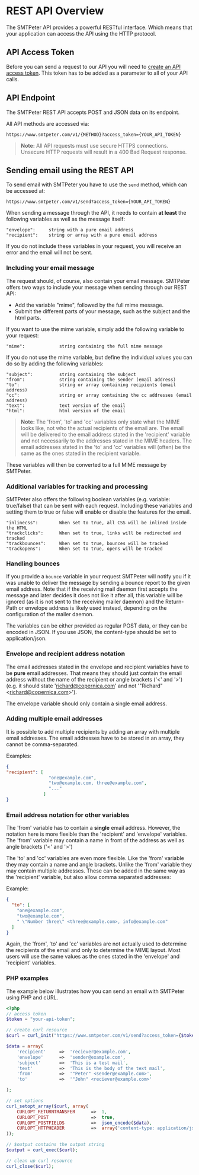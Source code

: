 # REST API Overview

The SMTPeter API provides a powerful RESTful interface.
Which means that your application can access the API using
the HTTP protocol.

## API Access Token

Before you can send a request to our API you will need to
[create an API access token](copernica-docs:SMTPeter/dashboard/rest-api-token "Create REST API token documentation").
This token has to be added as a parameter to all of your API calls.

## API Endpoint

The SMTPeter REST API accepts POST and JSON data on its endpoint.

All API methods are accessed via:

```
https://www.smtpeter.com/v1/{METHOD}?access_token={YOUR_API_TOKEN}
```

 > **Note:** All API requests must use secure HTTPS connections. Unsecure
HTTP requests will result in a 400 Bad Request response.

## Sending email using the REST API

To send email with SMTPeter you have to use the `send` method, which can be
accessed at:

```
https://www.smtpeter.com/v1/send?access_token={YOUR_API_TOKEN}
```

When sending a message through the API, it needs to contain **at least** the following
variables as well as the message itself:

```
"envelope":     string with a pure email address
"recipient":    string or array with a pure email address
```

If you do not include these variables in your request, you will receive an error and
the email will not be sent.

### Including your email message

The request should, of course, also contain your email message. SMTPeter offers two ways
to include your message when sending through our REST API:


* Add the variable "mime", followed by the full mime message.
* Submit the different parts of your message, such as the subject and the html parts.

If you want to use the mime variable, simply add the following variable to your request:

```
"mime":             string containing the full mime message
```

If you do not use the mime variable, but define the individual values you can do so by
adding the following variables:

```
"subject":          string containing the subject
"from":             string containing the sender (email address)
"to":               string or array containing recipients (email address)
"cc":               string or array containing the cc addresses (email address)
"text":             text version of the email
"html":             html version of the email
```

 >**Note:** The 'from', 'to' and 'cc' variables only state what the MIME
 looks like, not who the actual recipients of the email are. The email
 will be delivered to the email address stated in the 'recipient' variable
 and not necessarily to the addresses stated in the MIME headers. The email
 addresses stated in the 'to' and 'cc' variables will (often) be the same
 as the ones stated in the recipient variable.


These variables will then be converted to a full MIME message by SMTPeter.


### Additional variables for tracking and processing

SMTPeter also offers the following boolean variables (e.g. variable: true/false)
that can be sent with each request. Including these variables and setting them
to true or false will enable or disable the features for the email.


```
"inlinecss":        When set to true, all CSS will be inlined inside the HTML
"trackclicks":      When set to true, links will be redirected and tracked
"trackbounces":     When set to true, bounces will be tracked
"trackopens":       When set to true, opens will be tracked
```


### Handling bounces

If you provide a `bounce` variable in your request SMTPeter will notify you
if it was unable to deliver the message by sending a bounce report to the
given email address. Note that if the receiving mail daemon first accepts
the message and later decides it does not like it after all, this variable
will be ignored (as it is not sent to the receiving mailer daemon) and the
Return-Path or envelope address is likely used instead, depending on the
configuration of the mailer daemon.

The variables can be either provided as regular POST data, or they can be encoded in JSON. If you
use JSON, the content-type should be set to application/json.


### Envelope and recipient address notation

The email addresses stated in the envelope and recipient variables have to
be **pure** email addresses. That means they should just contain the email
address without the name of the recipient or angle brackets ('<' and '>')
(e.g. it should state 'richard@copernica.com' and not '"Richard" \<richard@copernica.com\>').

The envelope variable should only contain a single email address.

### Adding multiple email addresses

It is possible to add multiple recipients by adding an array with multiple email addresses.
The email addresses have to be stored in an array, they cannot be comma-separated.

Examples:

```json
{
"recipient": [
                "one@example.com",
                "two@example.com, three@example.com",
                "..."
              ]
}
```

### Email address notation for other variables

The 'from' variable has to contain a **single** email address. However,
the notation here is more flexible than the 'recipient' and 'envelope'
variables. The 'from' variable may contain a name in front of the address
as well as angle brackets ('<' and '>')

The 'to' and 'cc' variables are even more flexible. Like the 'from' variable
they may contain a name and angle brackets. Unlike the 'from' variable they
may contain multiple addresses. These can be added in the same way as
the 'recipient' variable, but also allow comma separated addresses:

Example:

```json
{
  "to": [
    "one@example.com",
    "two@example.com",
    " \"Number three\" <three@example.com>, info@example.com"
  ]
}
```

Again, the 'from', 'to' and 'cc' variables are not actually used to determine
the recipients of the email and only to determine the MIME layout. Most users
will use the same values as the ones stated in the 'envelope' and 'recipient'
variables.


### PHP examples

The example below illustrates how you can send an email with SMTPeter using PHP and cURL.

```php
<?php
// access token
$token = "your-api-token";

// create curl resource
$curl = curl_init("https://www.smtpeter.com/v1/send?access_token={$token}");

$data = array(
    'recipient'     =>  'reciever@example.com',
    'envelope'      =>  'sender@example.com',
    'subject'       =>  'This is a test mail',
    'text'          =>  'This is the body of the text mail',
    'from'          =>  '"Peter" <sender@example.com>',
    'to'            =>  '"John" <reciever@example.com>'

);

// set options
curl_setopt_array($curl, array(
    CURLOPT_RETURNTRANSFER      =>  1,
    CURLOPT_POST                =>  true,
    CURLOPT_POSTFIELDS          =>  json_encode($data),
    CURLOPT_HTTPHEADER          =>  array('content-type: application/json')
));

// $output contains the output string
$output = curl_exec($curl);

// clean up curl resource
curl_close($curl);
```
